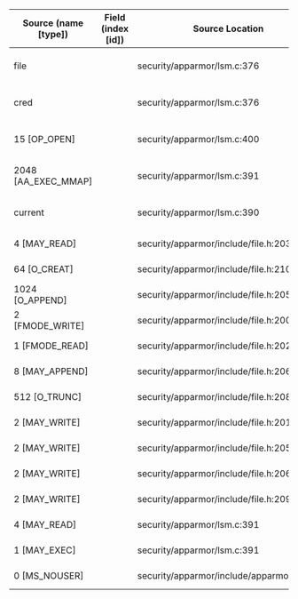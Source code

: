 | Source (name [type]) | Field (index [id]) | Source Location                           | Label at Source             |
|----------------------|--------------------|-------------------------------------------|-----------------------------|
| file                 |                    | security/apparmor/lsm.c:376               | object, dynamic, input      |
| cred                 |                    | security/apparmor/lsm.c:376               | subject, dynamic, input     |
| 15 [OP_OPEN]         |                    | security/apparmor/lsm.c:400               | operation, static, mediator |
| 2048 [AA_EXEC_MMAP]  |                    | security/apparmor/lsm.c:391               | operation, static, mediator |
| current              |                    | security/apparmor/lsm.c:390               | subject, dynamic, external  |
| 4 [MAY_READ]         |                    | security/apparmor/include/file.h:203      | all, static, external       |
| 64 [O_CREAT]         |                    | security/apparmor/include/file.h:210      | all, static, external       |
| 1024 [O_APPEND]      |                    | security/apparmor/include/file.h:205      | all, static, external       |
| 2 [FMODE_WRITE]      |                    | security/apparmor/include/file.h:200      | all, static, external       |
| 1 [FMODE_READ]       |                    | security/apparmor/include/file.h:202      | all, static, external       |
| 8 [MAY_APPEND]       |                    | security/apparmor/include/file.h:206      | all, static, external       |
| 512 [O_TRUNC]        |                    | security/apparmor/include/file.h:208      | all, static, external       |
| 2 [MAY_WRITE]        |                    | security/apparmor/include/file.h:201      | all, static, external       |
| 2 [MAY_WRITE]        |                    | security/apparmor/include/file.h:205      | all, static, external       |
| 2 [MAY_WRITE]        |                    | security/apparmor/include/file.h:206      | all, static, external       |
| 2 [MAY_WRITE]        |                    | security/apparmor/include/file.h:209      | all, static, external       |
| 4 [MAY_READ]         |                    | security/apparmor/lsm.c:391               | all, static, external       |
| 1 [MAY_EXEC]         |                    | security/apparmor/lsm.c:391               | all, static, external       |
| 0 [MS_NOUSER]        |                    | security/apparmor/include/apparmor.h:117  | all, static, external       |

